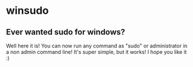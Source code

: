 # winsudo
## Ever wanted sudo for windows?
Well here it is! You can now run any command as "sudo" or administrator in a non admin command line! It's super simple, but it works!
I hope you like it :)

